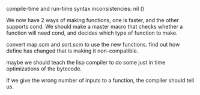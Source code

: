 compile-time and run-time syntax inconsistencies:
nil ()

We now have 2 ways of making functions, one is faster, and the other supports cond.
We should make a master macro that checks whether a function will need cond, and decides which type of function to make.


convert map.scm and sort.scm to use the new functions.
find out how define has changed that is making it non-compatible.

maybe we should teach the lisp compiler to do some just in time optimizations of the bytecode.

If we give the wrong number of inputs to a function, the compiler should tell us.
